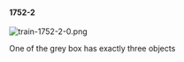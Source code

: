 #### 1752-2
![train-1752-2-0.png](https://github.com/lil-lab/nlvr/raw/master/nlvr/train/images/68/train-1752-2-0.png "train-1752-2-0.png")

One of the grey box has exactly three objects